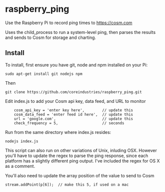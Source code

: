 raspberry_ping
==============

Use the Raspberry Pi to record ping times to <https://cosm.com>

Uses the child_process to run a system-level ping, then parses the results and sends to Cosm for storage and charting.


Install
-------

To install, first ensure you have git, node and npm installed on your Pi:

```
sudo apt-get install git nodejs npm
```

Then

```
git clone https://github.com/coreindustries/raspberry_ping.git
```

Edit index.js to add your Cosm api key, data feed, and URL to monitor

```
    cosm_api_key = 'enter key here',        // update this
    cosm_data_feed = 'enter feed id here',  // update this
    url = 'google.com',                     // update this
    check_frequency = 5,                    // seconds
 ```

 Run from the same directory where index.js resides:

 ```
 nodejs index.js
 ```

 This script can also run on other variations of Unix, inluding OSX. However you'll have to update the regex to parse the ping response, since each platform has a slightly different ping output. I've included the regex for OS X as a comment.

 You'll also need to update the array position of the value to send to Cosm

 ```
 stream.addPoint(p[6]);  // make this 5, if used on a mac
 ```